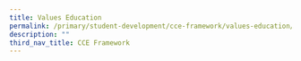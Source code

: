```yaml
---
title: Values Education
permalink: /primary/student-development/cce-framework/values-education/
description: ""
third_nav_title: CCE Framework
---
```

